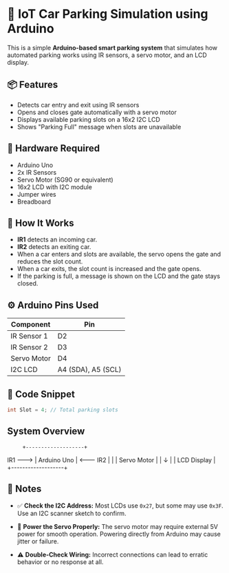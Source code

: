 # 🚗 IoT Car Parking Simulation using Arduino

This is a simple **Arduino-based smart parking system** that simulates how automated parking works using IR sensors, a servo motor, and an LCD display.

## 📦 Features

- Detects car entry and exit using IR sensors
- Opens and closes gate automatically with a servo motor
- Displays available parking slots on a 16x2 I2C LCD
- Shows "Parking Full" message when slots are unavailable

## 🔧 Hardware Required

- Arduino Uno
- 2x IR Sensors
- Servo Motor (SG90 or equivalent)
- 16x2 LCD with I2C module
- Jumper wires
- Breadboard

## 🧠 How It Works

- **IR1** detects an incoming car.
- **IR2** detects an exiting car.
- When a car enters and slots are available, the servo opens the gate and reduces the slot count.
- When a car exits, the slot count is increased and the gate opens.
- If the parking is full, a message is shown on the LCD and the gate stays closed.

## ⚙️ Arduino Pins Used

| Component     | Pin |
|---------------|-----|
| IR Sensor 1   | D2  |
| IR Sensor 2   | D3  |
| Servo Motor   | D4  |
| I2C LCD       | A4 (SDA), A5 (SCL) |

## 📝 Code Snippet

```cpp
int Slot = 4; // Total parking slots
```

## System Overview
         +-------------------+
IR1 ---> |   Arduino Uno     | <--- IR2
         |                   |
         |    Servo Motor    |
         |        ↓          |
         |   LCD Display     |
         +-------------------+


## 📌 Notes

- ✅ **Check the I2C Address:** Most LCDs use `0x27`, but some may use `0x3F`. Use an I2C scanner sketch to confirm.

- 🔌 **Power the Servo Properly:** The servo motor may require external 5V power for smooth operation. Powering directly from Arduino may cause jitter or failure.

- ⚠️ **Double-Check Wiring:** Incorrect connections can lead to erratic behavior or no response at all.


